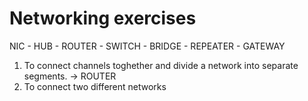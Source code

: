 # Networking exercises

NIC - HUB - ROUTER - SWITCH - BRIDGE - REPEATER - GATEWAY

1. To connect channels toghether and divide a network into separate segments. -> ROUTER
2. To connect two different networks 
<!--stackedit_data:
eyJoaXN0b3J5IjpbOTk5Mjg2MjcyXX0=
-->